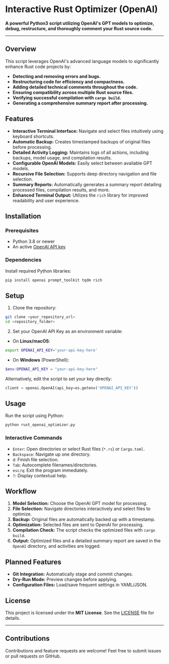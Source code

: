 # Interactive Rust Optimizer (OpenAI)

**A powerful Python3 script utilizing OpenAI's GPT models to optimize, debug, restructure, and thoroughly comment your Rust source code.**

---

## Overview

This script leverages OpenAI's advanced language models to significantly enhance Rust code projects by:

- **Detecting and removing errors and bugs.**
- **Restructuring code for efficiency and compactness.**
- **Adding detailed technical comments throughout the code.**
- **Ensuring compatibility across multiple Rust source files.**
- **Verifying successful compilation with `cargo build`.**
- **Generating a comprehensive summary report after processing.**

## Features

- **Interactive Terminal Interface:** Navigate and select files intuitively using keyboard shortcuts.
- **Automatic Backup:** Creates timestamped backups of original files before processing.
- **Detailed Activity Logging:** Maintains logs of all actions, including backups, model usage, and compilation results.
- **Configurable OpenAI Models:** Easily select between available GPT models.
- **Recursive File Selection:** Supports deep directory navigation and file selection.
- **Summary Reports:** Automatically generates a summary report detailing processed files, compilation results, and more.
- **Enhanced Terminal Output:** Utilizes the `rich` library for improved readability and user experience.

## Installation

### Prerequisites

- Python 3.8 or newer
- An active [OpenAI API key](https://platform.openai.com/api-keys)

### Dependencies

Install required Python libraries:

```bash
pip install openai prompt_toolkit tqdm rich
```

## Setup

1. Clone the repository:

```bash
git clone <your_repository_url>
cd <repository_folder>
```

2. Set your OpenAI API Key as an environment variable:

- On **Linux/macOS**:

```bash
export OPENAI_API_KEY='your-api-key-here'
```

- On **Windows** (PowerShell):

```powershell
$env:OPENAI_API_KEY = "your-api-key-here"
```

Alternatively, edit the script to set your key directly:

```python
client = openai.OpenAI(api_key=os.getenv('OPENAI_API_KEY'))
```

## Usage

Run the script using Python:

```bash
python rust_openai_optimizer.py
```

### Interactive Commands

- `Enter`: Open directories or select Rust files (`*.rs`) or `Cargo.toml`.
- `Backspace`: Navigate up one directory.
- `d`: Finish file selection.
- `Tab`: Autocomplete filenames/directories.
- `esc/q`: Exit the program immediately.
- `?`: Display contextual help.

## Workflow

1. **Model Selection:** Choose the OpenAI GPT model for processing.
2. **File Selection:** Navigate directories interactively and select files to optimize.
3. **Backup:** Original files are automatically backed up with a timestamp.
4. **Optimization:** Selected files are sent to OpenAI for processing.
5. **Compilation Check:** The script checks the optimized files with `cargo build`.
6. **Output:** Optimized files and a detailed summary report are saved in the `OpenAI` directory, and activities are logged.

## Planned Features

- **Git Integration:** Automatically stage and commit changes.
- **Dry-Run Mode:** Preview changes before applying.
- **Configuration Files:** Load/save frequent settings in YAML/JSON.

## License

This project is licensed under the **MIT License**. See the [LICENSE](LICENSE) file for details.

---

## Contributions

Contributions and feature requests are welcome! Feel free to submit issues or pull requests on GitHub.

